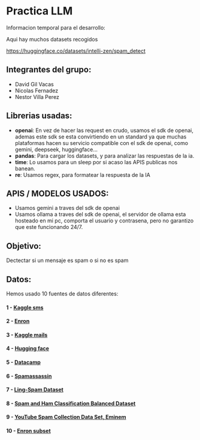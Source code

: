 # Practica LLM

Informacion temporal para el desarrollo:

Aqui hay muchos datasets recogidos

https://huggingface.co/datasets/intelli-zen/spam_detect

## Integrantes del grupo:
- David Gil Vacas
- Nicolas Fernadez
- Nestor Villa Perez

## Librerias usadas:

- **openai**: En vez de hacer las request en crudo, usamos el sdk de openai, ademas este sdk se esta convirtiendo en un standard ya que muchas plataformas hacen su servicio compatible con el sdk de openai, como gemini, deepseek, huggingface...
- **pandas**: Para cargar los datasets, y para analizar las respuestas de la ia.
- **time**: Lo usamos para un sleep por si acaso las APIS publicas nos banean.
- **re**: Usamos regex, para formatear la respuesta de la IA

## APIS / MODELOS USADOS:

- Usamos gemini a traves del sdk de openai
- Usamos ollama a traves del sdk de openai, el servidor de ollama esta hosteado en mi pc, comporta el usuario y contrasena, pero no garantizo que este funcionando 24/7.

## Objetivo:

Dectectar si un mensaje es spam o si no es spam

## Datos:

Hemos usado 10 fuentes de datos diferentes: 

#### 1 - [Kaggle sms](https://www.kaggle.com/datasets/uciml/sms-spam-collection-dataset?resource=download)
#### 2 - [Enron](https://github.com/MWiechmann/enron_spam_data)
#### 3 - [Kaggle mails](https://www.kaggle.com/datasets/venky73/spam-mails-dataset)
#### 4 - [Hugging face](https://huggingface.co/datasets/Deysi/spam-detection-dataset)
#### 5 - [Datacamp](https://www.datacamp.com/datalab/datasets/dataset-r-sms-spam-collection)
#### 6 - [Spamassassin](https://www.kaggle.com/datasets/ozlerhakan/spam-or-not-spam-dataset/)
#### 7 - [Ling-Spam Dataset](https://www.kaggle.com/datasets/mandygu/lingspam-dataset)
#### 8 - [Spam and Ham Classification Balanced Dataset](https://www.kaggle.com/datasets/zubairmustafa/spam-and-ham-classification-balanced-dataset)
#### 9 - [YouTube Spam Collection Data Set, Eminem](https://www.kaggle.com/datasets/lakshmi25npathi/images)
#### 10 - [Enron subset](https://www.kaggle.com/datasets/nitishabharathi/email-spam-dataset)